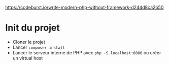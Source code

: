 https://codeburst.io/write-modern-php-without-framework-d244d8ca2b50

# Init du projet

- Cloner le projet
- Lancer `composer install`
- Lancer le serveur interne de PHP avec `php -S localhost:8080` ou créer un virtual host